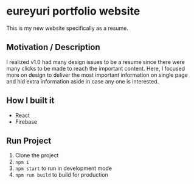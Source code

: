 # eureyuri portfolio website
This is my new website specifically as a resume.

## Motivation / Description
I realized v1.0 had many design issues to be a resume since there were many clicks to be made to reach the important content.
Here, I focused more on design to deliver the most important information on single page and hid extra information aside in case any one is interested.

## How I built it
- React
- Firebase

## Run Project
1. Clone the project
2. `npm i`
3. `npm start` to run in development mode
4. `npm run build` to build for production

